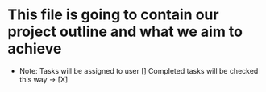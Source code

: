 # This file is going to contain our project outline and what we aim to achieve

 - Note: Tasks will be assigned to user
[] Completed tasks will be checked this way -> [X]
